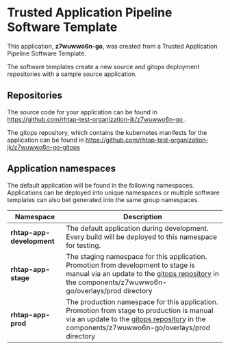 # Trusted Application Pipeline Software Template

This application, **z7wuwwo6n-go**, was created from a Trusted Application Pipeline Software Template.

The software templates create a new source and gitops deployment repositories with a sample source application. 

## Repositories

The source code for your application can be found in [https://github.com/rhtap-test-organization-jk/z7wuwwo6n-go ](https://github.com/rhtap-test-organization-jk/z7wuwwo6n-go ).
 
The gitops repository, which contains the kubernetes manifests for the application can be found in 
[https://github.com/rhtap-test-organization-jk/z7wuwwo6n-go-gitops ](https://github.com/rhtap-test-organization-jk/z7wuwwo6n-go-gitops ) 

## Application namespaces 

The default application will be found in the following namespaces. Applications can be deployed into unique namespaces or multiple software templates can also bet generated into the same group namespaces.  

|  Namespace   |  Description   |  
| -------- | -------- |   
| **rhtap-app-development** | The default application during development. Every build will be deployed to this namespace for testing. | 
| **rhtap-app-stage** | The staging namespace for this application. Promotion from development to stage is manual via an update to the [gitops repository](https://github.com/rhtap-test-organization-jk/z7wuwwo6n-go-gitops ) in the components/z7wuwwo6n-go/overlays/prod directory |  
| **rhtap-app-prod** | The production namespace for this application. Promotion from stage to production is manual via an update to the [gitops repository](https://github.com/rhtap-test-organization-jk/z7wuwwo6n-go-gitops ) in the components/z7wuwwo6n-go/overlays/prod directory | 